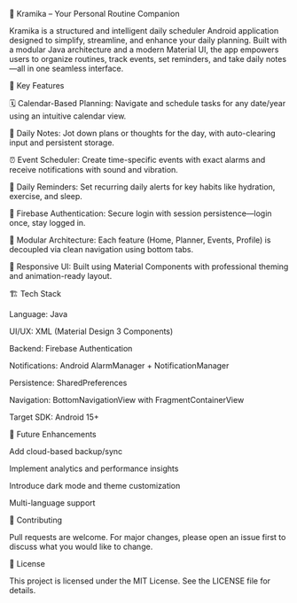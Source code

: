 📱 Kramika – Your Personal Routine Companion

Kramika is a structured and intelligent daily scheduler Android application designed to simplify, streamline, and enhance your daily planning. Built with a modular Java architecture and a modern Material UI, the app empowers users to organize routines, track events, set reminders, and take daily notes—all in one seamless interface.

🔧 Key Features
		
  🗓️ Calendar-Based Planning: Navigate and schedule tasks for any date/year using an intuitive calendar view.
		
  📝 Daily Notes: Jot down plans or thoughts for the day, with auto-clearing input and persistent storage.
		
  ⏰ Event Scheduler: Create time-specific events with exact alarms and receive notifications with sound and vibration.
		
  🔁 Daily Reminders: Set recurring daily alerts for key habits like hydration, exercise, and sleep.
		
  👤 Firebase Authentication: Secure login with session persistence—login once, stay logged in.
		
  📂 Modular Architecture: Each feature (Home, Planner, Events, Profile) is decoupled via clean navigation using bottom tabs.
		
  📱 Responsive UI: Built using Material Components with professional theming and animation-ready layout.

🏗️ Tech Stack
		
  Language: Java
		
  UI/UX: XML (Material Design 3 Components)
		
  Backend: Firebase Authentication
		
  Notifications: Android AlarmManager + NotificationManager
		
  Persistence: SharedPreferences
		
  Navigation: BottomNavigationView with FragmentContainerView
		
  Target SDK: Android 15+

📌 Future Enhancements
		
  Add cloud-based backup/sync
		
  Implement analytics and performance insights
		
  Introduce dark mode and theme customization
		
  Multi-language support

🤝 Contributing

Pull requests are welcome. For major changes, please open an issue first to discuss what you would like to change.

📄 License

This project is licensed under the MIT License. See the LICENSE file for details.

